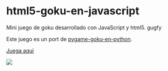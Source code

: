 html5-goku-en-javascript
========================

Mini juego de goku desarrollado con JavaScript y html5. gugfy

Este juego es un port de [pygame-goku-en-python](https://github.com/enjoy-games/pygame-goku-en-python/).

[Juega aquí](http://enjoy-games.github.io/html5-goku-en-javascript/)

<img src="https://raw.github.com/binary-sequence/pygame-goku-en-python/master/screenshot-goku-en-javascript.jpg" style="border:0;">
